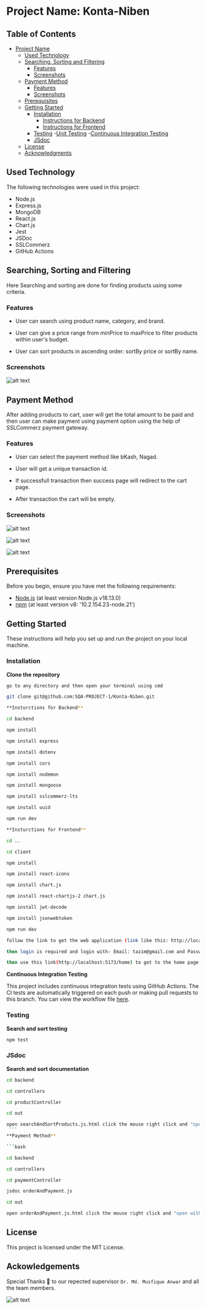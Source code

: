 # Project Name: Konta-Niben

## Table of Contents

- [Project Name](#project-name-konta-niben)
  - [Used Technology](#used-technology)
  - [Searching, Sorting and Filtering](#search-sort)
    - [Features](#features)
    - [Screenshots](#screenshots)
  - [Payment Method](#payment-method)
    - [Features](#features)
    - [Screenshots](#screenshots)
  - [Prerequisites](#prerequisites)
  - [Getting Started](#getting-started)
    - [Installation](#installation)
      - [Instructions for Backend](#instructions-for-backend)
      - [Instructions for Frontend](#instructions-for-frontend)
    - [Testing](#testing)
      -[Unit Testing](#unit-testing)
      -[Continuous Integration Testing](#continuous-integration-testing)
    - [JSdoc](#jsdoc)
  - [License](#license)
  - [Acknowledgments](#acknowledgments)

## Used Technology  

The following technologies were used in this project:

- Node.js
- Express.js
- MongoDB
- React.js
- Chart.js
- Jest
- JSDoc
- SSLCommerz
- GitHub Actions

## Searching, Sorting and Filtering

Here Searching and sorting are done for finding products using some criteria.

### Features
- User can search using product name, category, and brand.

- User can give a price range from minPrice to maxPrice to filter products within user's budget.

- User can sort products in ascending order: sortBy price or sortBy name.

### Screenshots

![alt text](/resources/image-p1.PNG)

## Payment Method

After adding products to cart, user will get the total amount to be paid and then user can make payment using payment option using the help of SSLCommerz payment gateway.

### Features

- User can select the payment method like bKash, Nagad.

- User will get a unique transaction id.

- If successfull transaction then success page will redirect to the cart page.

- After transaction the cart will be empty.

### Screenshots

![alt text](/resources/image-p2.PNG)

![alt text](/resources/image-p3.PNG)

![alt text](/resources/image-p4.PNG)

## Prerequisites

Before you begin, ensure you have met the following requirements:

- [Node.js](https://nodejs.org/) (at least version Node.js v18.13.0)
- [npm](https://www.npmjs.com/) (at least version v8: '10.2.154.23-node.21')

## Getting Started

These instructions will help you set up and run the project on your local machine.

### Installation

**Clone the repository**

   ```bash
   go to any directory and then open your terminal using cmd
   
   git clone git@github.com:SQA-PROJECT-1/Konta-Niben.git

   **Insturctions for Backend** 

   cd backend
   
   npm install

   npm install express
   
   npm install dotenv

   npm install cors

   npm install nodemon

   npm install mongoose

   npm install sslcommerz-lts
   
   npm install uuid
   
   npm run dev

   **Insturctions for Frontend**

   cd ..
   
   cd client
   
   npm install

   npm install react-icons   

   npm install chart.js

   npm install react-chartjs-2 chart.js

   npm install jwt-decode

   npm install jsonwebtoken
   
   npm run dev

   follow the link to get the web application (link like this: http://localhost:5173/)

   then login is required and login with- Email: tazim@gmail.com and Password: 123

   then use this link(http://localhost:5173/home) to get to the home page where searching and sorting are done.
   ```

 **Continuous Integration Testing**

  This project includes continuous integration tests using GitHub Actions. The CI tests are automatically triggered on each push or making pull requests to this branch. You can view the workflow file [here](.github/workflows/palash_ci.yml).

### Testing

**Search and sort testing**

   ```bash
   npm test
   ```
   

### JSdoc

**Search and sort documentation**

   ```bash
   cd backend
   
   cd controllers
   
   cd productController
   
   cd out
   
   open searchAndSortProducts.js.html click the mouse right click and "open with Live server" button.
    ```
**Payment Method**

   ```bash

   cd backend
   
   cd controllers
   
   cd paymentController

   jsdoc orderAndPayment.js
   
   cd out
   
   open orderAndPayment.js.html click the mouse right click and "open with Live server" button.
  
  ```

## License  

This project is licensed under the MIT License.

## Ackowledgements

Special Thanks 💚 to our repected supervisor `Dr. Md. Musfique Anwar` and all the team members.

![alt text](/resources/imagep.PNG)